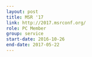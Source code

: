 ```yaml
---
layout: post
title: MSR '17
link: http://2017.msrconf.org/
role: PC Member
group: service
start-date: 2016-10-26
end-date: 2017-05-22
---
```

